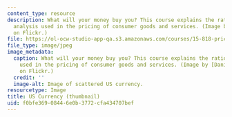 ```yaml
---
content_type: resource
description: What will your money buy you? This course explains the rationale and
  analysis used in the pricing of consumer goods and services. (Image by Daniel Borman
  on Flickr.)
file: https://ol-ocw-studio-app-qa.s3.amazonaws.com/courses/15-818-pricing-spring-2010/f0bfe36908446e0b3772cfa434707bef_15-818s10-th.jpg
file_type: image/jpeg
image_metadata:
  caption: What will your money buy you? This course explains the rationale and analysis
    used in the pricing of consumer goods and services. (Image by [Daniel Borman](http://www.flickr.com/photos/dborman2/3258378233/)
    on Flickr.)
  credit: ''
  image-alt: Image of scattered US currency.
resourcetype: Image
title: US Currency (thumbnail)
uid: f0bfe369-0844-6e0b-3772-cfa434707bef
---
```

